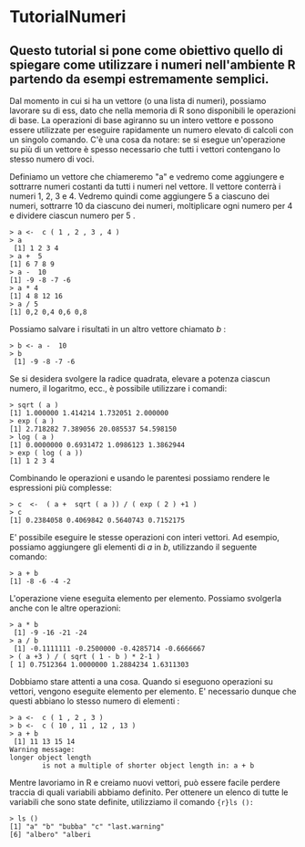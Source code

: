 # TutorialNumeri
## Questo tutorial si pone come obiettivo quello di spiegare come utilizzare i numeri nell'ambiente R partendo da esempi estremamente semplici.

Dal momento in cui si ha un vettore (o una lista di numeri), possiamo lavorare su di ess, dato che nella memoria di R sono disponibili le operazioni di base. La operazioni di base agiranno su un intero vettore e possono essere utilizzate per eseguire rapidamente un numero elevato di calcoli con un singolo comando.
C'è una cosa da notare: se si esegue un'operazione su più di un vettore è spesso necessario che tutti i vettori contengano lo stesso numero di voci.

Definiamo un vettore che chiameremo "a" e vedremo come aggiungere e sottrarre numeri costanti da tutti i numeri nel vettore. 
Il vettore conterrà i numeri 1, 2, 3 e 4. Vedremo quindi come aggiungere 5 a ciascuno dei numeri, sottrarre 10 da ciascuno dei numeri, moltiplicare ogni numero per 4 e dividere ciascun numero per 5 .

```{r}
> a <-  c ( 1 , 2 , 3 , 4 ) 
> a
 [1] 1 2 3 4 
> a +  5 
[1] 6 7 8 9 
> a -  10 
[1] -9 -8 -7 -6 
> a * 4 
[1] 4 8 12 16 
> a / 5 
[1] 0,2 0,4 0,6 0,8
```
Possiamo salvare i risultati in un altro vettore chiamato *b* :

```{r}
> b <- a -  10 
> b
 [1] -9 -8 -7 -6
```
 
Se si desidera svolgere la radice quadrata, elevare a potenza ciascun numero, il logaritmo, ecc., è possibile utilizzare i comandi:
 
```{r}
> sqrt ( a ) 
[1] 1.000000 1.414214 1.732051 2.000000 
> exp ( a ) 
[1] 2.718282 7.389056 20.085537 54.598150 
> log ( a ) 
[1] 0.0000000 0.6931472 1.0986123 1.3862944 
> exp ( log ( a )) 
[1] 1 2 3 4
```
Combinando le operazioni e usando le parentesi possiamo rendere le espressioni più complesse:
 
```{r}
> c  <-  ( a +  sqrt ( a )) / ( exp ( 2 ) +1 ) 
> c 
[1] 0.2384058 0.4069842 0.5640743 0.7152175
```

E' possibile eseguire le stesse operazioni con interi vettori. Ad esempio, possiamo aggiungere gli elementi di *a* in *b*, utilizzando il seguente comando:

```{r}
> a + b
[1] -8 -6 -4 -2
```
L'operazione viene eseguita elemento per elemento. Possiamo svolgerla anche con le altre operazioni:

```{r}
> a * b
 [1] -9 -16 -21 -24 
> a / b
 [1] -0.1111111 -0.2500000 -0.4285714 -0.6666667 
> ( a +3 ) / ( sqrt ( 1 - b ) * 2-1 ) 
[ 1] 0.7512364 1.0000000 1.2884234 1.6311303
```

Dobbiamo stare attenti a una cosa. Quando si eseguono operazioni su vettori, vengono eseguite elemento per elemento. E' necessario dunque che questi abbiano lo stesso numero di elementi :

```{r}
> a <-  c ( 1 , 2 , 3 ) 
> b <-  c ( 10 , 11 , 12 , 13 ) 
> a + b
 [1] 11 13 15 14 
Warning message:
longer object length
        is not a multiple of shorter object length in: a + b
```

Mentre lavoriamo in R e creiamo nuovi vettori, può essere facile perdere traccia di quali variabili abbiamo definito. Per ottenere un elenco di tutte le variabili che sono state definite, utilizziamo il comando ```{r}ls ():```

```{r}
> ls () 
[1] "a" "b" "bubba" "c" "last.warning" 
[6] "albero" "alberi
```
